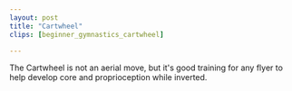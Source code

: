 ```yaml
---
layout: post
title: "Cartwheel"
clips: [beginner_gymnastics_cartwheel]

---
```


The Cartwheel is not an aerial move, but it's good training for any flyer to help develop core and proprioception while inverted.